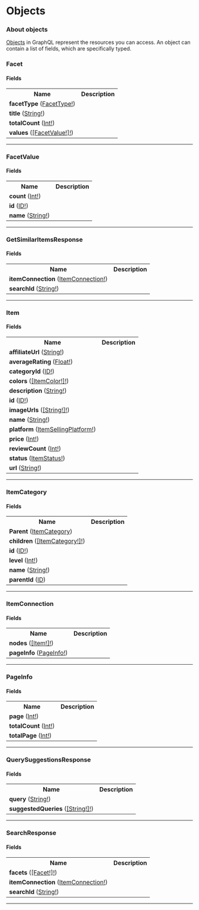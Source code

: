 # Objects

### About objects

[Objects](https://graphql.github.io/graphql-spec/June2018/#sec-Objects) in GraphQL represent the resources you can access. An object can contain a list of fields, which are specifically typed.

### Facet

  

#### Fields

<table>
  <tr>
    <th>Name</th>
    <th>Description</th>
  </tr>
  <tr>
    <td><strong>facetType</strong> (<a href="enums.md#facettype">FacetType!</a>)</td> 
    <td></td>
  </tr>
  <tr>
    <td><strong>title</strong> (<a href="scalars.md#string">String!</a>)</td> 
    <td></td>
  </tr>
  <tr>
    <td><strong>totalCount</strong> (<a href="scalars.md#int">Int!</a>)</td> 
    <td></td>
  </tr>
  <tr>
    <td><strong>values</strong> (<a href="objects.md#facetvalue">[FacetValue!]!</a>)</td> 
    <td></td>
  </tr>
</table>

---

### FacetValue

  

#### Fields

<table>
  <tr>
    <th>Name</th>
    <th>Description</th>
  </tr>
  <tr>
    <td><strong>count</strong> (<a href="scalars.md#int">Int!</a>)</td> 
    <td></td>
  </tr>
  <tr>
    <td><strong>id</strong> (<a href="scalars.md#id">ID!</a>)</td> 
    <td></td>
  </tr>
  <tr>
    <td><strong>name</strong> (<a href="scalars.md#string">String!</a>)</td> 
    <td></td>
  </tr>
</table>

---

### GetSimilarItemsResponse

  

#### Fields

<table>
  <tr>
    <th>Name</th>
    <th>Description</th>
  </tr>
  <tr>
    <td><strong>itemConnection</strong> (<a href="objects.md#itemconnection">ItemConnection!</a>)</td> 
    <td></td>
  </tr>
  <tr>
    <td><strong>searchId</strong> (<a href="scalars.md#string">String!</a>)</td> 
    <td></td>
  </tr>
</table>

---

### Item

  

#### Fields

<table>
  <tr>
    <th>Name</th>
    <th>Description</th>
  </tr>
  <tr>
    <td><strong>affiliateUrl</strong> (<a href="scalars.md#string">String!</a>)</td> 
    <td></td>
  </tr>
  <tr>
    <td><strong>averageRating</strong> (<a href="scalars.md#float">Float!</a>)</td> 
    <td></td>
  </tr>
  <tr>
    <td><strong>categoryId</strong> (<a href="scalars.md#id">ID!</a>)</td> 
    <td></td>
  </tr>
  <tr>
    <td><strong>colors</strong> (<a href="enums.md#itemcolor">[ItemColor!]!</a>)</td> 
    <td></td>
  </tr>
  <tr>
    <td><strong>description</strong> (<a href="scalars.md#string">String!</a>)</td> 
    <td></td>
  </tr>
  <tr>
    <td><strong>id</strong> (<a href="scalars.md#id">ID!</a>)</td> 
    <td></td>
  </tr>
  <tr>
    <td><strong>imageUrls</strong> (<a href="scalars.md#string">[String!]!</a>)</td> 
    <td></td>
  </tr>
  <tr>
    <td><strong>name</strong> (<a href="scalars.md#string">String!</a>)</td> 
    <td></td>
  </tr>
  <tr>
    <td><strong>platform</strong> (<a href="enums.md#itemsellingplatform">ItemSellingPlatform!</a>)</td> 
    <td></td>
  </tr>
  <tr>
    <td><strong>price</strong> (<a href="scalars.md#int">Int!</a>)</td> 
    <td></td>
  </tr>
  <tr>
    <td><strong>reviewCount</strong> (<a href="scalars.md#int">Int!</a>)</td> 
    <td></td>
  </tr>
  <tr>
    <td><strong>status</strong> (<a href="enums.md#itemstatus">ItemStatus!</a>)</td> 
    <td></td>
  </tr>
  <tr>
    <td><strong>url</strong> (<a href="scalars.md#string">String!</a>)</td> 
    <td></td>
  </tr>
</table>

---

### ItemCategory

  

#### Fields

<table>
  <tr>
    <th>Name</th>
    <th>Description</th>
  </tr>
  <tr>
    <td><strong>Parent</strong> (<a href="objects.md#itemcategory">ItemCategory</a>)</td> 
    <td></td>
  </tr>
  <tr>
    <td><strong>children</strong> (<a href="objects.md#itemcategory">[ItemCategory!]!</a>)</td> 
    <td></td>
  </tr>
  <tr>
    <td><strong>id</strong> (<a href="scalars.md#id">ID!</a>)</td> 
    <td></td>
  </tr>
  <tr>
    <td><strong>level</strong> (<a href="scalars.md#int">Int!</a>)</td> 
    <td></td>
  </tr>
  <tr>
    <td><strong>name</strong> (<a href="scalars.md#string">String!</a>)</td> 
    <td></td>
  </tr>
  <tr>
    <td><strong>parentId</strong> (<a href="scalars.md#id">ID</a>)</td> 
    <td></td>
  </tr>
</table>

---

### ItemConnection

  

#### Fields

<table>
  <tr>
    <th>Name</th>
    <th>Description</th>
  </tr>
  <tr>
    <td><strong>nodes</strong> (<a href="objects.md#item">[Item!]!</a>)</td> 
    <td></td>
  </tr>
  <tr>
    <td><strong>pageInfo</strong> (<a href="objects.md#pageinfo">PageInfo!</a>)</td> 
    <td></td>
  </tr>
</table>

---

### PageInfo

  

#### Fields

<table>
  <tr>
    <th>Name</th>
    <th>Description</th>
  </tr>
  <tr>
    <td><strong>page</strong> (<a href="scalars.md#int">Int!</a>)</td> 
    <td></td>
  </tr>
  <tr>
    <td><strong>totalCount</strong> (<a href="scalars.md#int">Int!</a>)</td> 
    <td></td>
  </tr>
  <tr>
    <td><strong>totalPage</strong> (<a href="scalars.md#int">Int!</a>)</td> 
    <td></td>
  </tr>
</table>

---

### QuerySuggestionsResponse

  

#### Fields

<table>
  <tr>
    <th>Name</th>
    <th>Description</th>
  </tr>
  <tr>
    <td><strong>query</strong> (<a href="scalars.md#string">String!</a>)</td> 
    <td></td>
  </tr>
  <tr>
    <td><strong>suggestedQueries</strong> (<a href="scalars.md#string">[String!]!</a>)</td> 
    <td></td>
  </tr>
</table>

---

### SearchResponse

  

#### Fields

<table>
  <tr>
    <th>Name</th>
    <th>Description</th>
  </tr>
  <tr>
    <td><strong>facets</strong> (<a href="objects.md#facet">[Facet!]!</a>)</td> 
    <td></td>
  </tr>
  <tr>
    <td><strong>itemConnection</strong> (<a href="objects.md#itemconnection">ItemConnection!</a>)</td> 
    <td></td>
  </tr>
  <tr>
    <td><strong>searchId</strong> (<a href="scalars.md#string">String!</a>)</td> 
    <td></td>
  </tr>
</table>

---